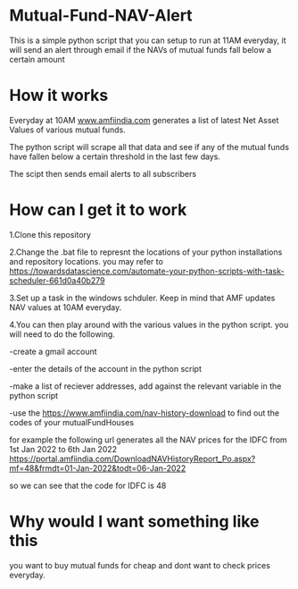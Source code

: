 # Mutual-Fund-NAV-Alert
This is a simple python script that you can setup to run at 11AM everyday, it will send an alert through email if the NAVs of mutual funds fall below a certain amount

# How it works
Everyday at 10AM www.amfiindia.com generates a list of latest Net Asset Values of various mutual funds.

The python script will scrape all that data and see if any of the mutual funds have fallen below a certain threshold in the last few days.

The scipt then sends email alerts to all subscribers

# How can I get it to work
1.Clone this repository

2.Change the .bat file to represnt the locations of your python installations and repository locations. you may refer to https://towardsdatascience.com/automate-your-python-scripts-with-task-scheduler-661d0a40b279

3.Set up a task in the windows schduler. Keep in mind that AMF updates NAV values at 10AM everyday.

4.You can then play around with the various values in the python script. you will need to do the following.

  -create a gmail account
  
  -enter the details of the account in the python script
  
  -make a list of reciever addresses, add against the relevant variable in the python script
  
  -use the https://www.amfiindia.com/nav-history-download to find out the codes of your mutualFundHouses
  
 for example the following url generates all the NAV prices for the IDFC from 1st Jan 2022 to 6th Jan 2022
 https://portal.amfiindia.com/DownloadNAVHistoryReport_Po.aspx?mf=48&frmdt=01-Jan-2022&todt=06-Jan-2022
 
 so we can see that the code for IDFC is 48
 
 # Why would I want something like this
 
 you want to buy mutual funds for cheap and dont want to check prices everyday.

